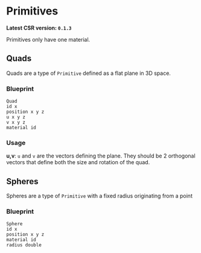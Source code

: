 # Primitives
**Latest CSR version: `0.1.3`**

Primitives only have one material.

## Quads
Quads are a type of `Primitive` defined as a flat plane in 3D space.

### Blueprint
```
Quad
id x
position x y z
u x y z
v x y z
material id
```

### Usage
**u,v**: `u` and `v` are the vectors defining the plane. They should be 2 orthogonal vectors that define both the size and rotation of the quad.

## Spheres
Spheres are a type of `Primitive` with a fixed radius originating from a point

### Blueprint
```
Sphere
id x
position x y z
material id
radius double
```
